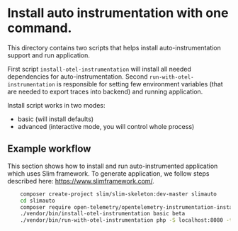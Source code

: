 # Install auto instrumentation with one command.

This directory contains two scripts that helps install auto-instrumentation support and run application.

First script `install-otel-instrumentation` will install all needed dependencies for auto-instrumentation. Second `run-with-otel-instrumentation` is responsible for setting few environment variables (that are needed to export traces into backend) and running application.

Install script works in two modes:

- basic (will install defaults)
- advanced (interactive mode, you will control whole process)

## Example workflow

This section shows how to install and run auto-instrumented application which uses Slim framework.
To generate application, we follow steps described here: https://www.slimframework.com/.

```bash
    composer create-project slim/slim-skeleton:dev-master slimauto
    cd slimauto
    composer require open-telemetry/opentelemetry-instrumentation-installer
    ./vendor/bin/install-otel-instrumentation basic beta
    ./vendor/bin/run-with-otel-instrumentation php -S localhost:8080 -t public public/index.php
```
